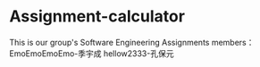 # Assignment-calculator
This is our group's Software Engineering Assignments
members：
  EmoEmoEmoEmo-季宇成
  hellow2333-孔保元
  
